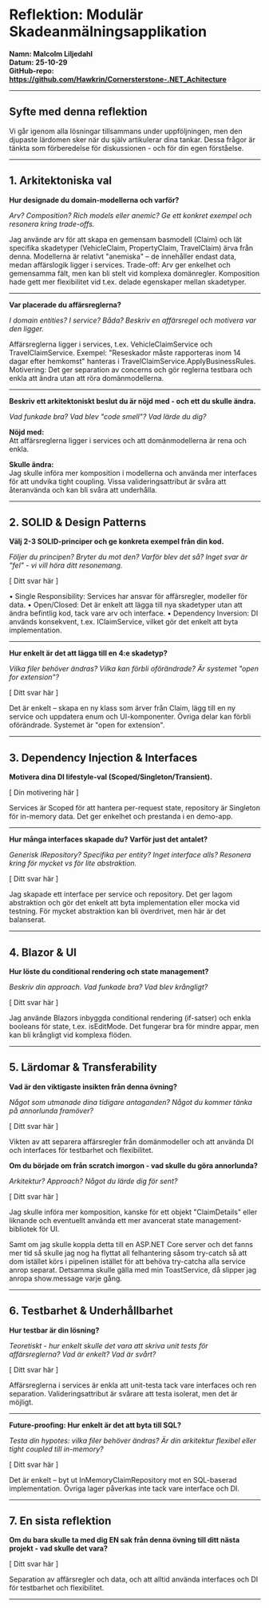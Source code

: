 # Reflektion: Modulär Skadeanmälningsapplikation

**Namn: Malcolm Liljedahl**  
**Datum: 25-10-29**  
**GitHub-repo: https://github.com/Hawkrin/Cornersterstone-.NET_Achitecture**

---

## Syfte med denna reflektion

Vi går igenom alla lösningar tillsammans under uppföljningen, men den djupaste lärdomen sker när du själv artikulerar dina tankar. Dessa frågor är tänkta som förberedelse för diskussionen - och för din egen förståelse.

---

## 1. Arkitektoniska val

**Hur designade du domain-modellerna och varför?**

_Arv? Composition? Rich models eller anemic? Ge ett konkret exempel och resonera kring trade-offs._

Jag använde arv för att skapa en gemensam basmodell (Claim) och lät specifika skadetyper (VehicleClaim, PropertyClaim, TravelClaim) ärva från denna. Modellerna är relativt "anemiska" – de innehåller endast data, medan affärslogik ligger i services. Trade-off: Arv ger enkelhet och gemensamma fält, men kan bli stelt vid komplexa domänregler. Komposition hade gett mer flexibilitet vid t.ex. delade egenskaper mellan skadetyper.

---

**Var placerade du affärsreglerna?**

_I domain entities? I service? Båda? Beskriv en affärsregel och motivera var den ligger._

Affärsreglerna ligger i services, t.ex. VehicleClaimService och TravelClaimService. Exempel: "Reseskador måste rapporteras inom 14 dagar efter hemkomst" hanteras i TravelClaimService.ApplyBusinessRules. Motivering: Det ger separation av concerns och gör reglerna testbara och enkla att ändra utan att röra domänmodellerna.

---

**Beskriv ett arkitektoniskt beslut du är nöjd med - och ett du skulle ändra.**

_Vad funkade bra? Vad blev "code smell"? Vad lärde du dig?_

**Nöjd med:**  
Att affärsreglerna ligger i services och att domänmodellerna är rena och enkla.

**Skulle ändra:**  
Jag skulle införa mer komposition i modellerna och använda mer interfaces för att undvika tight coupling. Vissa valideringsattribut är svåra att återanvända och kan bli svåra att underhålla.

---

## 2. SOLID & Design Patterns

**Välj 2-3 SOLID-principer och ge konkreta exempel från din kod.**

_Följer du principen? Bryter du mot den? Varför blev det så? Inget svar är "fel" - vi vill höra ditt resonemang._

[ Ditt svar här ]

•	Single Responsibility: Services har ansvar för affärsregler, modeller för data.
•	Open/Closed: Det är enkelt att lägga till nya skadetyper utan att ändra befintlig kod, tack vare arv och interface.
•	Dependency Inversion: DI används konsekvent, t.ex. IClaimService, vilket gör det enkelt att byta implementation.

---

**Hur enkelt är det att lägga till en 4:e skadetyp?**

_Vilka filer behöver ändras? Vilka kan förbli oförändrade? Är systemet "open for extension"?_

[ Ditt svar här ]

Det är enkelt – skapa en ny klass som ärver från Claim, lägg till en ny service och uppdatera enum och UI-komponenter. Övriga delar kan förbli oförändrade. Systemet är "open for extension".

---

## 3. Dependency Injection & Interfaces

**Motivera dina DI lifestyle-val (Scoped/Singleton/Transient).**

[ Din motivering här ]

Services är Scoped för att hantera per-request state, repository är Singleton för in-memory data. Det ger enkelhet och prestanda i en demo-app.

---

**Hur många interfaces skapade du? Varför just det antalet?**

_Generisk IRepository<T>? Specifika per entity? Inget interface alls? Resonera kring för mycket vs för lite abstraktion._

[ Ditt svar här ]

Jag skapade ett interface per service och repository. Det ger lagom abstraktion och gör det enkelt att byta implementation eller mocka vid testning. För mycket abstraktion kan bli överdrivet, men här är det balanserat.

---

## 4. Blazor & UI

**Hur löste du conditional rendering och state management?**

_Beskriv din approach. Vad funkade bra? Vad blev krångligt?_

[ Ditt svar här ]

Jag använde Blazors inbyggda conditional rendering (if-satser) och enkla booleans för state, t.ex. isEditMode. Det fungerar bra för mindre appar, men kan bli krångligt vid komplexa flöden.

---

## 5. Lärdomar & Transferability

**Vad är den viktigaste insikten från denna övning?**

_Något som utmanade dina tidigare antaganden? Något du kommer tänka på annorlunda framöver?_

[ Ditt svar här ]

Vikten av att separera affärsregler från domänmodeller och att använda DI och interfaces för testbarhet och flexibilitet.

**Om du började om från scratch imorgon - vad skulle du göra annorlunda?**

_Arkitektur? Approach? Något du lärde dig för sent?_

[ Ditt svar här ]

Jag skulle införa mer komposition, kanske för ett objekt "ClaimDetails" eller liknande och eventuellt använda ett mer avancerat state management-bibliotek för UI.

Samt om jag skulle koppla detta till en ASP.NET Core server och det fanns mer tid så skulle jag nog ha flyttat all felhantering såsom try-catch så att dom istället körs i pipelinen istället för att 
behöva try-catcha alla service anrop separat. Detsamma skulle gälla med min ToastService, då slipper jag anropa show.message varje gång.

---

## 6. Testbarhet & Underhållbarhet

**Hur testbar är din lösning?**

_Teoretiskt - hur enkelt skulle det vara att skriva unit tests för affärsreglerna? Vad är enkelt? Vad är svårt?_

[ Ditt svar här ]

Affärsreglerna i services är enkla att unit-testa tack vare interfaces och ren separation. Valideringsattribut är svårare att testa isolerat, men det är möjligt.

---

**Future-proofing: Hur enkelt är det att byta till SQL?**

_Testa din hypotes: vilka filer behöver ändras? Är din arkitektur flexibel eller tight coupled till in-memory?_

[ Ditt svar här ]

Det är enkelt – byt ut InMemoryClaimRepository mot en SQL-baserad implementation. Övriga lager påverkas inte tack vare interface och DI.

---

## 7. En sista reflektion

**Om du bara skulle ta med dig EN sak från denna övning till ditt nästa projekt - vad skulle det vara?**

[ Ditt svar här ]

Separation av affärsregler och data, och att alltid använda interfaces och DI för testbarhet och flexibilitet.

---
